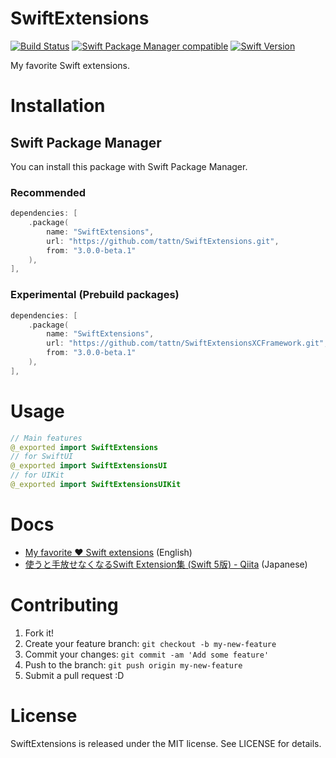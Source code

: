 SwiftExtensions
===

[![Build Status](https://github.com/tattn/SwiftExtensions/actions/workflows/ci.yml/badge.svg)](https://github.com/tattn/SwiftExtensions/actions/workflows/ci.yml)
[![Swift Package Manager compatible](https://img.shields.io/badge/SwiftPackageManager-compatible-4BC51D.svg?style=flat)](https://github.com/Carthage/Carthage)
[![Swift Version](https://img.shields.io/badge/Swift-5.5-F16D39.svg)](https://developer.apple.com/swift)

My favorite Swift extensions.

# Installation

## Swift Package Manager

You can install this package with Swift Package Manager.

### Recommended
```swift
dependencies: [
    .package(
        name: "SwiftExtensions",
        url: "https://github.com/tattn/SwiftExtensions.git",
        from: "3.0.0-beta.1"
    ),
],
```

### Experimental (Prebuild packages)
```swift
dependencies: [
    .package(
        name: "SwiftExtensions",
        url: "https://github.com/tattn/SwiftExtensionsXCFramework.git",
        from: "3.0.0-beta.1"
    ),
],
```

# Usage

```swift
// Main features
@_exported import SwiftExtensions
// for SwiftUI
@_exported import SwiftExtensionsUI
// for UIKit
@_exported import SwiftExtensionsUIKit
```

# Docs
- [My favorite ❤️ Swift extensions](https://dev.to/tattn/my-favorite--swift-extensions-8g7) (English)
- [使うと手放せなくなるSwift Extension集 (Swift 5版) - Qiita](https://qiita.com/tattn/items/ff50e575bc149ecb8e80) (Japanese)

# Contributing

1. Fork it!
2. Create your feature branch: `git checkout -b my-new-feature`
3. Commit your changes: `git commit -am 'Add some feature'`
4. Push to the branch: `git push origin my-new-feature`
5. Submit a pull request :D

# License

SwiftExtensions is released under the MIT license. See LICENSE for details.
